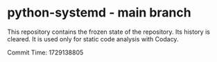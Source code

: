 # python-systemd - main branch

This repository contains the frozen state of the repository.
Its history is cleared. It is used only for static code
analysis with Codacy.

Commit Time: 1729138805